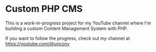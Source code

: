 # Custom PHP CMS

This is a work-in-progress project for my YouTube channel where I'm building a custom Content Management System with PHP.

If you want to follow the progress, check out my channel at https://youtube.com/@unconv
